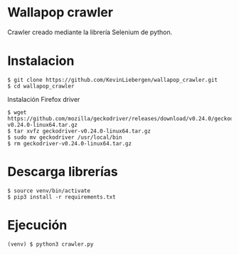 # Wallapop crawler

Crawler creado mediante la librería Selenium de python.

# Instalacion
`$ git clone https://github.com/KevinLiebergen/wallapop_crawler.git`
<br>`$ cd wallapop_crawler`

Instalación Firefox driver
```
$ wget https://github.com/mozilla/geckodriver/releases/download/v0.24.0/geckodriver-v0.24.0-linux64.tar.gz
$ tar xvfz geckodriver-v0.24.0-linux64.tar.gz
$ sudo mv geckodriver /usr/local/bin
$ rm geckodriver-v0.24.0-linux64.tar.gz
```
# Descarga librerías
```
$ source venv/bin/activate
$ pip3 install -r requirements.txt
```

# Ejecución
`(venv) $ python3 crawler.py`
